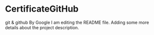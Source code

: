 # CertificateGitHub
git &amp; github By Google
I am editing the README file. Adding some more details about the project description.
